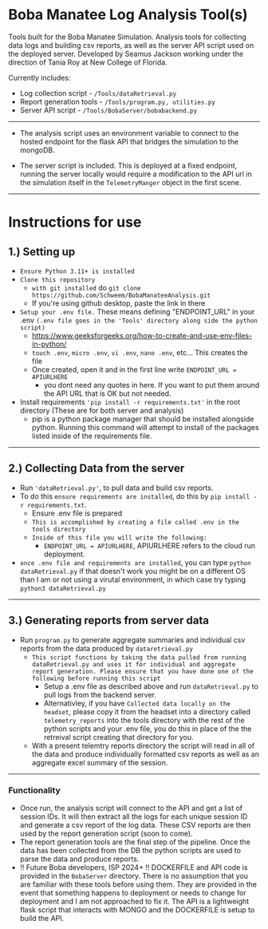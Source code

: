 # Boba Manatee Log Analysis Tool(s) 
Tools built for the Boba Manatee Simulation. Analysis tools for collecting data logs and building csv reports, as well as the server API script used on the deployed server. Developed by Seamus Jackson working under the direction of Tania Roy at New College of Florida. 

Currently includes:
- Log collection script - `/Tools/dataRetrieval.py`
- Report generation tools - `/Tools/program.py, utilities.py`
- Server API script - `/Tools/BobaServer/bobabackend.py`
----

- The analysis script uses an environment variable to connect to the hosted endpoint for the flask API that bridges the simulation to the mongoDB.

- The server script is included. This is deployed at a fixed endpoint, running the server locally would require a modification to the API url in the simulation itself in the `TelemetryManger` object in the first scene. 

----

# Instructions for use 

## 1.) Setting up

- `Ensure Python 3.11+ is installed`
- `Clone this repository`
  - `with git installed` do `git clone https://github.com/Schweem/BobaManateeAnalysis.git`
  - If you're using github desktop, paste the link in there 
- `Setup your .env file.` These means defining "ENDPOINT_URL" in your .env
  `(.env file goes in the 'Tools' directory along side the python script)`
    - https://www.geeksforgeeks.org/how-to-create-and-use-env-files-in-python/
    - `touch .env`, `micro .env`, `vi .env`, `nano .env`, etc... This creates the file
    - Once created, open it and in the first line write `ENDPOINT_URL = APIURLHERE`
      - you dont need any quotes in here. If you want to put them around the API URL that is OK but not needed.  
- Install requirements `'pip install -r requirements.txt'` in the root directory (These are for both server and analysis)
  - pip is a python package manager that should be installed alongside python. Running this command will attempt to install of the packages listed inside of the requirements file. 

----

## 2.) Collecting Data from the server 
- Run `'dataRetrieval.py'`, to pull data and build csv reports.
- To do this `ensure requirements are installed`, do this by `pip install -r requirements.txt`.
  - Ensure .env file is prepared
  - `This is accomplished by creating a file called .env in the tools directory`
  - `Inside of this file you will write the following:`
    - `ENDPOINT_URL = APIURLHERE`, APIURLHERE refers to the cloud run deployment.
- `once .env file and requirements are installed`, you can type `python dataRetrieval.py` if that doesn't work you might be on a different OS than I am or not using a virutal environment, in which case try typing `python3 dataRetrieval.py` 

----

## 3.) Generating reports from server data 
- Run `program.py` to generate aggregate summaries and individual csv reports from the data produced by `dataretrieval.py`
  - `This script functions by taking the data pulled from running dataRetrieval.py and uses it for individual and aggregate report generation. Please ensure that you have done one of the following before running this script`
    - Setup a .env file as described above and run `dataRetrieval.py` to pull logs from the backend server.
    - Alternativley, if you have `Collected data locally on the headset`, please copy it from the headset into a directory called `telemetry_reports` into the tools directory with the rest of the python scripts and your .env file, you do this in place of the the retreival script creating that directory for you.
  - With a present telemtry reports directory the script will read in all of the data and produce individually formatted csv reports as well as an aggregate excel summary of the session.   

----

### Functionality 
- Once run, the analysis script will connect to the API and get a list of session IDs. It will then extract all the logs for each unique session ID and generate a csv report of the log data. These CSV reports are then used by the report generation script (soon to come).
- The report generation tools are the final step of the pipeline. Once the data has been collected from the DB the python scripts are used to parse the data and produce reports.
- !! Future Boba developers, ISP 2024+ !! DOCKERFILE and API code is provided in the `BobaServer` directory. There is no assumption that you are familiar with these tools before using them. They are provided in the event that something happens to deployment or needs to change for deployment and I am not approached to fix it. The API is a lightweight flask script that interacts with MONGO and the DOCKERFILE is setup to build the API. 
